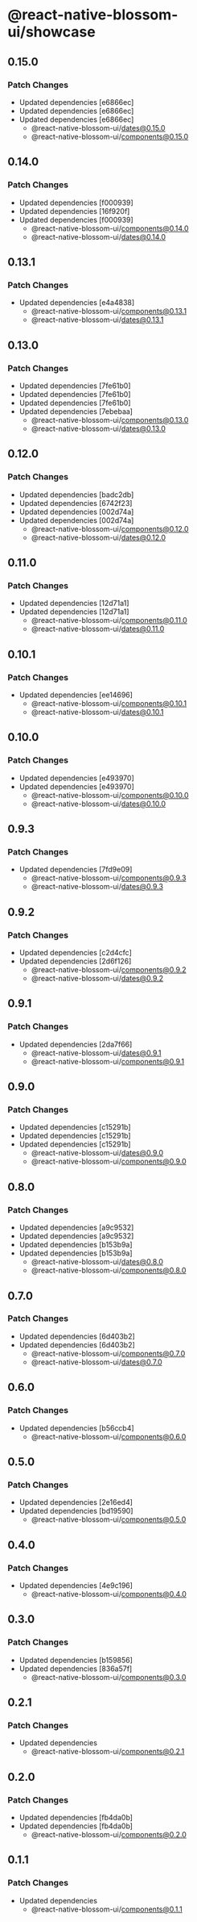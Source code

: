 # @react-native-blossom-ui/showcase

## 0.15.0

### Patch Changes

- Updated dependencies [e6866ec]
- Updated dependencies [e6866ec]
- Updated dependencies [e6866ec]
  - @react-native-blossom-ui/dates@0.15.0
  - @react-native-blossom-ui/components@0.15.0

## 0.14.0

### Patch Changes

- Updated dependencies [f000939]
- Updated dependencies [16f920f]
- Updated dependencies [f000939]
  - @react-native-blossom-ui/components@0.14.0
  - @react-native-blossom-ui/dates@0.14.0

## 0.13.1

### Patch Changes

- Updated dependencies [e4a4838]
  - @react-native-blossom-ui/components@0.13.1
  - @react-native-blossom-ui/dates@0.13.1

## 0.13.0

### Patch Changes

- Updated dependencies [7fe61b0]
- Updated dependencies [7fe61b0]
- Updated dependencies [7fe61b0]
- Updated dependencies [7ebebaa]
  - @react-native-blossom-ui/components@0.13.0
  - @react-native-blossom-ui/dates@0.13.0

## 0.12.0

### Patch Changes

- Updated dependencies [badc2db]
- Updated dependencies [6742f23]
- Updated dependencies [002d74a]
- Updated dependencies [002d74a]
  - @react-native-blossom-ui/components@0.12.0
  - @react-native-blossom-ui/dates@0.12.0

## 0.11.0

### Patch Changes

- Updated dependencies [12d71a1]
- Updated dependencies [12d71a1]
  - @react-native-blossom-ui/components@0.11.0
  - @react-native-blossom-ui/dates@0.11.0

## 0.10.1

### Patch Changes

- Updated dependencies [ee14696]
  - @react-native-blossom-ui/components@0.10.1
  - @react-native-blossom-ui/dates@0.10.1

## 0.10.0

### Patch Changes

- Updated dependencies [e493970]
- Updated dependencies [e493970]
  - @react-native-blossom-ui/components@0.10.0
  - @react-native-blossom-ui/dates@0.10.0

## 0.9.3

### Patch Changes

- Updated dependencies [7fd9e09]
  - @react-native-blossom-ui/components@0.9.3
  - @react-native-blossom-ui/dates@0.9.3

## 0.9.2

### Patch Changes

- Updated dependencies [c2d4cfc]
- Updated dependencies [2d6f126]
  - @react-native-blossom-ui/components@0.9.2
  - @react-native-blossom-ui/dates@0.9.2

## 0.9.1

### Patch Changes

- Updated dependencies [2da7f66]
  - @react-native-blossom-ui/dates@0.9.1
  - @react-native-blossom-ui/components@0.9.1

## 0.9.0

### Patch Changes

- Updated dependencies [c15291b]
- Updated dependencies [c15291b]
- Updated dependencies [c15291b]
  - @react-native-blossom-ui/dates@0.9.0
  - @react-native-blossom-ui/components@0.9.0

## 0.8.0

### Patch Changes

- Updated dependencies [a9c9532]
- Updated dependencies [a9c9532]
- Updated dependencies [b153b9a]
- Updated dependencies [b153b9a]
  - @react-native-blossom-ui/dates@0.8.0
  - @react-native-blossom-ui/components@0.8.0

## 0.7.0

### Patch Changes

- Updated dependencies [6d403b2]
- Updated dependencies [6d403b2]
  - @react-native-blossom-ui/components@0.7.0
  - @react-native-blossom-ui/dates@0.7.0

## 0.6.0

### Patch Changes

- Updated dependencies [b56ccb4]
  - @react-native-blossom-ui/components@0.6.0

## 0.5.0

### Patch Changes

- Updated dependencies [2e16ed4]
- Updated dependencies [bd19590]
  - @react-native-blossom-ui/components@0.5.0

## 0.4.0

### Patch Changes

- Updated dependencies [4e9c196]
  - @react-native-blossom-ui/components@0.4.0

## 0.3.0

### Patch Changes

- Updated dependencies [b159856]
- Updated dependencies [836a57f]
  - @react-native-blossom-ui/components@0.3.0

## 0.2.1

### Patch Changes

- Updated dependencies
  - @react-native-blossom-ui/components@0.2.1

## 0.2.0

### Patch Changes

- Updated dependencies [fb4da0b]
- Updated dependencies [fb4da0b]
  - @react-native-blossom-ui/components@0.2.0

## 0.1.1

### Patch Changes

- Updated dependencies
  - @react-native-blossom-ui/components@0.1.1
